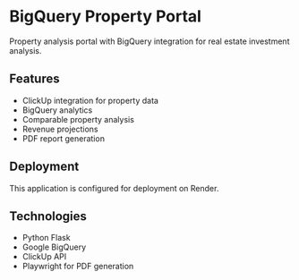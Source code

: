 # BigQuery Property Portal

Property analysis portal with BigQuery integration for real estate investment analysis.

## Features
- ClickUp integration for property data
- BigQuery analytics
- Comparable property analysis
- Revenue projections
- PDF report generation

## Deployment
This application is configured for deployment on Render.

## Technologies
- Python Flask
- Google BigQuery
- ClickUp API
- Playwright for PDF generation
